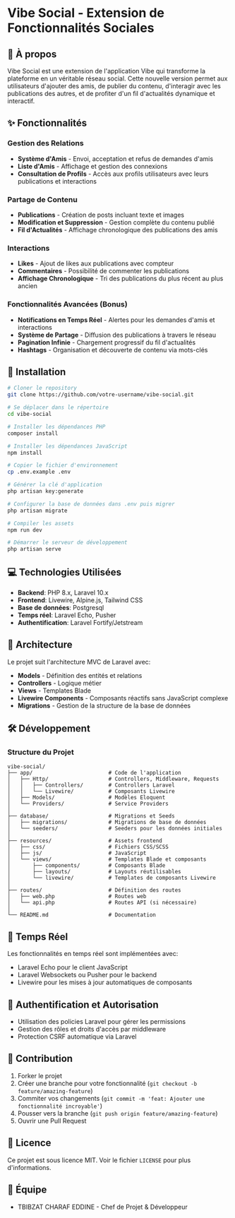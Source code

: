# Vibe Social - Extension de Fonctionnalités Sociales

## 📱 À propos

Vibe Social est une extension de l'application Vibe qui transforme la plateforme en un véritable réseau social. Cette nouvelle version permet aux utilisateurs d'ajouter des amis, de publier du contenu, d'interagir avec les publications des autres, et de profiter d'un fil d'actualités dynamique et interactif.

## ✨ Fonctionnalités

### Gestion des Relations
- **Système d'Amis** - Envoi, acceptation et refus de demandes d'amis
- **Liste d'Amis** - Affichage et gestion des connexions
- **Consultation de Profils** - Accès aux profils utilisateurs avec leurs publications et interactions

### Partage de Contenu
- **Publications** - Création de posts incluant texte et images
- **Modification et Suppression** - Gestion complète du contenu publié
- **Fil d'Actualités** - Affichage chronologique des publications des amis

### Interactions
- **Likes** - Ajout de likes aux publications avec compteur
- **Commentaires** - Possibilité de commenter les publications
- **Affichage Chronologique** - Tri des publications du plus récent au plus ancien

### Fonctionnalités Avancées (Bonus)
- **Notifications en Temps Réel** - Alertes pour les demandes d'amis et interactions
- **Système de Partage** - Diffusion des publications à travers le réseau
- **Pagination Infinie** - Chargement progressif du fil d'actualités
- **Hashtags** - Organisation et découverte de contenu via mots-clés

## 🚀 Installation

```bash
# Cloner le repository
git clone https://github.com/votre-username/vibe-social.git

# Se déplacer dans le répertoire
cd vibe-social

# Installer les dépendances PHP
composer install

# Installer les dépendances JavaScript
npm install

# Copier le fichier d'environnement
cp .env.example .env

# Générer la clé d'application
php artisan key:generate

# Configurer la base de données dans .env puis migrer
php artisan migrate

# Compiler les assets
npm run dev

# Démarrer le serveur de développement
php artisan serve
```

## 💻 Technologies Utilisées

- **Backend**: PHP 8.x, Laravel 10.x
- **Frontend**: Livewire, Alpine.js, Tailwind CSS
- **Base de données**: Postgresql
- **Temps réel**: Laravel Echo, Pusher
- **Authentification**: Laravel Fortify/Jetstream

## 📐 Architecture

Le projet suit l'architecture MVC de Laravel avec:
- **Models** - Définition des entités et relations
- **Controllers** - Logique métier
- **Views** - Templates Blade
- **Livewire Components** - Composants réactifs sans JavaScript complexe
- **Migrations** - Gestion de la structure de la base de données

## 🛠️ Développement

### Structure du Projet

```
vibe-social/
├── app/                        # Code de l'application
│   ├── Http/                   # Controllers, Middleware, Requests
│   │   ├── Controllers/        # Controllers Laravel
│   │   └── Livewire/           # Composants Livewire
│   ├── Models/                 # Modèles Eloquent
│   └── Providers/              # Service Providers
│
├── database/                   # Migrations et Seeds
│   ├── migrations/             # Migrations de base de données
│   └── seeders/                # Seeders pour les données initiales
│
├── resources/                  # Assets frontend
│   ├── css/                    # Fichiers CSS/SCSS
│   ├── js/                     # JavaScript
│   └── views/                  # Templates Blade et composants
│       ├── components/         # Composants Blade
│       ├── layouts/            # Layouts réutilisables
│       └── livewire/           # Templates de composants Livewire
│
├── routes/                     # Définition des routes
│   ├── web.php                 # Routes web
│   └── api.php                 # Routes API (si nécessaire)
│
└── README.md                   # Documentation
```

## 🔄 Temps Réel

Les fonctionnalités en temps réel sont implémentées avec:
- Laravel Echo pour le client JavaScript
- Laravel Websockets ou Pusher pour le backend
- Livewire pour les mises à jour automatiques de composants

## 🔐 Authentification et Autorisation

- Utilisation des policies Laravel pour gérer les permissions
- Gestion des rôles et droits d'accès par middleware
- Protection CSRF automatique via Laravel

## 📝 Contribution

1. Forker le projet
2. Créer une branche pour votre fonctionnalité (`git checkout -b feature/amazing-feature`)
3. Commiter vos changements (`git commit -m 'feat: Ajouter une fonctionnalité incroyable'`)
4. Pousser vers la branche (`git push origin feature/amazing-feature`)
5. Ouvrir une Pull Request

## 📄 Licence

Ce projet est sous licence MIT. Voir le fichier `LICENSE` pour plus d'informations.

## 👥 Équipe

- TBIBZAT CHARAF EDDINE - Chef de Projet & Développeur

